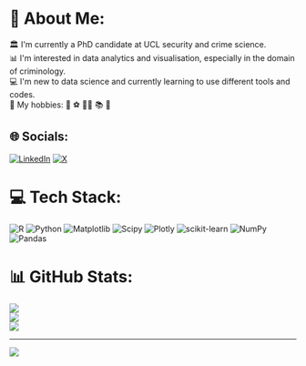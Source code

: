 # 💫 About Me:
🏛️ I'm currently a PhD candidate at UCL security and crime science.<br>📊 I'm interested in data analytics and visualisation, especially in the domain of criminology.<br>💻 I'm new to data science and currently learning to use different tools and codes. <br> 🤖 My hobbies: 🏑 ⚽ 🏃‍♂️ 📚 🎹


## 🌐 Socials:
[![LinkedIn](https://img.shields.io/badge/LinkedIn-%230077B5.svg?logo=linkedin&logoColor=white)](https://linkedin.com/in/angus-chan-3b5159102) [![X](https://img.shields.io/badge/X-black.svg?logo=X&logoColor=white)](https://x.com/cyfangus) 

# 💻 Tech Stack:
![R](https://img.shields.io/badge/r-%23276DC3.svg?style=for-the-badge&logo=r&logoColor=white) ![Python](https://img.shields.io/badge/python-3670A0?style=for-the-badge&logo=python&logoColor=ffdd54) ![Matplotlib](https://img.shields.io/badge/Matplotlib-%23ffffff.svg?style=for-the-badge&logo=Matplotlib&logoColor=black) ![Scipy](https://img.shields.io/badge/SciPy-%230C55A5.svg?style=for-the-badge&logo=scipy&logoColor=%white) ![Plotly](https://img.shields.io/badge/Plotly-%233F4F75.svg?style=for-the-badge&logo=plotly&logoColor=white) ![scikit-learn](https://img.shields.io/badge/scikit--learn-%23F7931E.svg?style=for-the-badge&logo=scikit-learn&logoColor=white) ![NumPy](https://img.shields.io/badge/numpy-%23013243.svg?style=for-the-badge&logo=numpy&logoColor=white) ![Pandas](https://img.shields.io/badge/pandas-%23150458.svg?style=for-the-badge&logo=pandas&logoColor=white)
# 📊 GitHub Stats:
![](https://github-readme-stats.vercel.app/api?username=cyfangus&theme=gotham&hide_border=false&include_all_commits=false&count_private=false)<br/>
![](https://github-readme-streak-stats.herokuapp.com/?user=cyfangus&theme=gotham&hide_border=false)<br/>
![](https://github-readme-stats.vercel.app/api/top-langs/?username=cyfangus&theme=gotham&hide_border=false&include_all_commits=false&count_private=false&layout=compact)

---
[![](https://visitcount.itsvg.in/api?id=cyfangus&icon=0&color=0)](https://visitcount.itsvg.in)

<!-- Proudly created with GPRM ( https://gprm.itsvg.in ) -->
